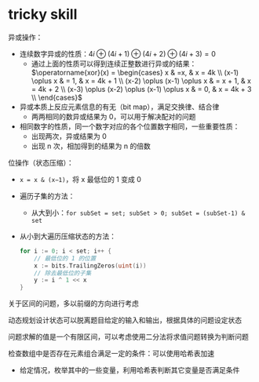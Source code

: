 # tricky skill

异或操作：

- 连续数字异或的性质：$4i \oplus (4i+1) \oplus (4i+2) \oplus (4i+3) = 0$
  - 通过上面的性质可以得到连续正整数进行异或的结果：$\operatorname{xor}(x) = \begin{cases}
    x & =x, & x = 4k \\
    (x-1) \oplus x & = 1, & x = 4k + 1 \\
    (x-2) \oplus (x-1) \oplus x & = x + 1, & x = 4k + 2 \\
    (x-3) \oplus (x-2) \oplus (x-1) \oplus x & = 0, & x = 4k + 3 \\
  \end{cases}$
- 异或本质上反应元素信息的有无（bit map），满足交换律、结合律
  - 两两相同的数异或结果为 0，可以用于解决配对的问题
- 相同数字的性质，同一个数字对应的各个位置数字相同，一些重要性质：
  - 出现两次，异或结果为 0
  - 出现 n 次，相加得到的结果为 n 的倍数

位操作（状态压缩）：

- `x = x & (x−1)`，将 x 最低位的 1 变成 0
- 遍历子集的方法：
  - 从大到小：`for subSet = set; subSet > 0; subSet = (subSet-1) & set`
- 从小到大遍历压缩状态的方法：

  ```go
  for i := 0; i < set; i++ {
      // 最低位的 1 的位置
      x := bits.TrailingZeros(uint(i))
      // 除去最低位的子集
      y := i ^ 1 << x
  }
  ```

关于区间的问题，多以前缀的方向进行考虑

动态规划设计状态可以脱离题目给定的输入和输出，根据具体的问题设定状态

问题求解的值是一个有限区间，可以考虑使用二分法将求值问题转换为判断问题

检查数组中是否存在元素组合满足一定的条件：可以使用哈希表加速

- 给定情况，枚举其中的一些变量，利用哈希表判断其它变量是否满足条件
